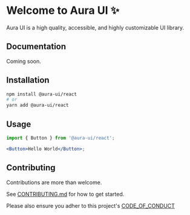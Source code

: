 # Welcome to Aura UI ✨

Aura UI is a high quality, accessible, and highly customizable UI library.

## Documentation

Coming soon.

## Installation

```sh
npm install @aura-ui/react
# or
yarn add @aura-ui/react
```

## Usage

```jsx
import { Button } from '@aura-ui/react';

<Button>Hello World</Button>;
```

## Contributing

Contributions are more than welcome.

See [CONTRIBUTING.md](https://github.com/aura-ui/aura-ui/blob/main/CONTRIBUTING.md) for how to get started.

Please also ensure you adher to this project's [CODE_OF_CONDUCT](https://github.com/aura-ui/aura-ui/blob/main/CODE_OF_CONDUCT.md)
